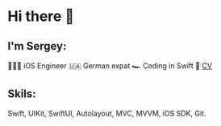 # Hi there 👋

## I'm Sergey:

🧑🏼‍💻 iOS Engineer
🇺🇦 German expat
🏎 Coding in Swift
📄 <a href="https://github.com/lgreydev/lgreydev/blob/main/cv-lukaschuk-2021.pdf">CV</a>


## Skils:
Swift, UIKit, SwiftUI, Autolayout, MVC, MVVM, iOS SDK, Git.

<!--
**lgreydev/lgreydev** is a ✨ _special_ ✨ repository because its `README.md` (this file) appears on your GitHub profile.

Here are some ideas to get you started:

- 🔭 I’m currently working on ...
- 🌱 I’m currently learning ...
- 👯 I’m looking to collaborate on ...
- 🤔 I’m looking for help with ...
- 💬 Ask me about ...
- 📫 How to reach me: ...
- 😄 Pronouns: ...
- ⚡ Fun fact: ...
-->
